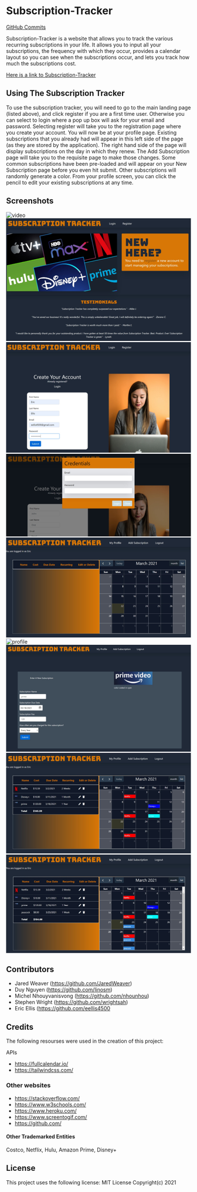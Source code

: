 # Subscription-Tracker

[GitHub Commits](https://github.com/JaredWeaver/Subscription-Tracker/graphs/contributors)

Subscription-Tracker is a website that allows you to track the various recurring subscriptions in your life. It allows you to input all your subscriptions, the frequency with which they occur, provides a calendar layout so you can see when the subscriptions occur, and lets you track how much the subscriptions cost.

<a href = "https://subscription-trkr.herokuapp.com/">Here is a link to Subscription-Tracker</a>

## Using The Subscription Tracker

To use the subscription tracker, you will need to go to the main landing page (listed above), and click register if you are a first time user. Otherwise you can select to login where a pop up box will ask for your email and password. Selecting register will take you to the registration page where you create your account. You will now be at your profile page. Existing subscriptions that you already had will appear in this left side of the page (as they are stored by the application). The right hand side of the page will display subscriptions on the day in which they renew. The Add Subscription page will take you to the requisite page to make those changes. Some common subscriptions have been pre-loaded and will appear on your New Subscription page before you even hit submit. Other subscriptions will randomly generate a color. From your profile screen, you can click the pencil to edit your existing subscriptions at any time.

## Screenshots

![video](./public/assets/images/subscriptionTracker.gif)
![landing page](./public/assets/images/landingPage.jpg)
![registration](./public/assets/images/registrationPage.jpg)
![login](./public/assets/images/login.jpg)
![profile](./public/assets/images/blankProfile.jpg)
![profile](./public/assets/images/profile,jpg)
![adding](./public/assets/images/addingSub.jpg)
![no icon](./public/assets/images/unknownSub.jpg)
![view](./public/assets/images/editsubscription.jpg)
    <!-- <img src="public/assets/subscriptionTracker.gif" style = "width: 50%; height: auto"> -->
<!-- <img src="public/assets/landingPage.jpg" style = "width: 50%; height: auto">
<img src="public/assets/registrationPage.jpg" style = "width: 50%; height: auto">
<img src="public/assets/login.jpg" style = "width: 50%; height: auto">
<img src="public/assets/blankProfile.jpg" style = "width: 50%; height: auto">
<img src="public/assets/profile.jpg" style = "width: 50%; height: auto">
<img src="public/assets/addingSub.jpg" style = "width: 50%; height: auto">
<img src="public/assets/unknownSub.jpg" style = "width: 50%; height: auto">
<img src="public/assets/editSubscription.jpg" style = "width: 50%; height: auto"> -->

## Contributors

- Jared Weaver (https://github.com/JaredWeaver)   
- Duy Nguyen (https://github.com/linosm)  
- Michel Nhouyvanisvong (https://github.com/nhounhou)  
- Stephen Wright (https://github.com/wrightsah)  
- Eric Ellis (https://github.com/eellis4500  

## Credits

The following resourses were used in the creation of this project:

APIs
- https://fullcalendar.io/
- https://tailwindcss.com/

### Other websites

- https://stackoverflow.com/
- https://www.w3schools.com/
- https://www.heroku.com/
- https://www.screentogif.com/
- https://github.com/

#### Other Trademarked Entities
Costco, Netflix, Hulu, Amazon Prime, Disney+

## License

This project uses the following license: MIT License Copyright(c) 2021
